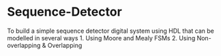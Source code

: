 # Sequence-Detector
To build a simple sequence detector digital system using HDL that can be modelled in several ways 1. Using Moore and Mealy FSMs 2. Using Non-overlapping &amp; Overlapping
